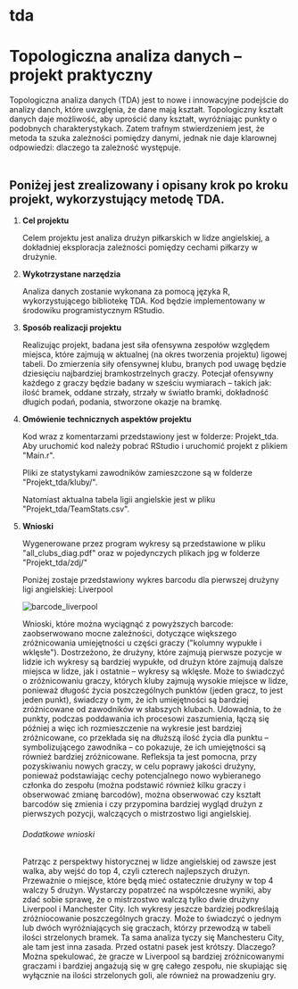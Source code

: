 # tda
<h1><b>Topologiczna analiza danych</b> – projekt praktyczny</h1>

Topologiczna analiza danych (TDA) jest to nowe i innowacyjne podejście do analizy danch, które uwzglęnia, że dane mają kształt. Topologiczny kształt danych daje możliwość, aby uprościć dany kształt, wyróżniając punkty o podobnych charakterystykach. Zatem trafnym stwierdzeniem jest, że metoda ta szuka zależności pomiędzy danymi, jednak nie daje klarownej odpowiedzi: dlaczego ta zależność występuje.    
<br>
<h2>Poniżej jest zrealizowany i opisany krok po kroku projekt, wykorzystujący metodę TDA.</h2>
<ol>
  
  <!-- 1 -->
  
  <li><b>Cel projektu</b></li>
<p>Celem projektu jest analiza drużyn piłkarskich w lidze angielskiej, a dokładniej eksploracja zależności pomiędzy cechami piłkarzy w drużynie.</p>

  <!-- 2 -->
  

<li><b>Wykotrzystane narzędzia</b></li>
  <p>Analiza danych zostanie wykonana za pomocą języka R, wykorzystującego bibliotekę TDA. Kod będzie implementowany w środowiku programistycznym RStudio.</p>
  
   <!-- 3 -->
  

<li><b>Sposób realizacji projektu</b></li>
  <p>Realizując projekt, badana jest siła ofensywna zespołów względem miejsca, które zajmują w aktualnej (na okres tworzenia projektu) ligowej tabeli. Do zmierzenia siły ofensywnej klubu, branych pod uwagę będzie dziesięciu najbardziej bramkostrzelnych graczy. Potecjał ofensywny każdego z graczy będzie badany w sześciu wymiarach – takich jak: ilość bramek, oddane strzały, strzały w światło bramki, dokładność długich podań, podania, stworzone okazje na bramkę. 
 </p>


   <!-- 4 -->
<li><b>Omówienie technicznych aspektów projektu</b></li>

<p>Kod wraz z komentarzami przedstawiony jest w folderze: Projekt_tda. Aby uruchomić kod należy pobrać RStudio i uruchomić projekt z plikiem "Main.r".</p>

<p>Pliki ze statystykami zawodników zamieszczone są w folderze "Projekt_tda/kluby/".</p>

<p>Natomiast aktualna tabela ligii angielskie jest w pliku "Projekt_tda/TeamStats.csv".</p>


   <!-- 5 -->
<li><b>Wnioski</b></li>
<p>Wygenerowane przez program wykresy są przedstawione w pliku "all_clubs_diag.pdf" oraz w pojedynczych plikach jpg w folderze "Projekt_tda/zdj/"</p>
<p>Poniżej zostaje przedstawiony wykres barcodu dla pierwszej drużyny ligi angielskiej: Liverpool</p>
<img src="tda/Projekt_tda/zdj/1.jpeg" alt="barcode_liverpool">

<p>Wnioski, które można wyciągnąć z powyższych barcode: zaobserwowano mocne zależności, dotyczące większego zróżnicowania umiejętności u części graczy ("kolumny wypukłe i wklęsłe").  Dostrzeżono, że drużyny, które zajmują pierwsze pozycje w lidzie ich wykresy są bardziej wypukłe, od drużyn które zajmują dalsze miejsca w lidze, jak i ostatnie – wykresy są wklęsłe. Może to świadczyć o zróżnicowaniu graczy, których kluby zajmują wysokie miejsce w lidze, ponieważ długość życia poszczególnych punktów (jeden gracz, to jest jeden punkt), świadczy o tym, że ich umiejętności są bardziej zróżnicowane od zawodników w słabszych klubach. Udowadnia, to że punkty, podczas poddawania ich procesowi zaszumienia, łączą się później a więc ich rozmieszczenie na wykresie jest bardziej zróżnicowane, co przekłada się na dłuższą ilość życia dla punktu – symbolizującego zawodnika – co pokazuje, że ich umiejętności są również bardziej zróżnicowane. 
Refleksja ta jest pomocna, przy pozyskiwaniu nowych graczy, w celu poprawy jakości drużyny, ponieważ podstawiając cechy potencjalnego nowo wybieranego członka do zespołu (można podstawić również kilku graczy i obserwować zmianę barcodów), można obserwować czy kształt barcodów się zmienia i czy przypomina bardziej wygląd drużyn z pierwszych pozycji, walczących o mistrzostwo ligi angielskiej. 
</p>

<h6>Dodatkowe wnioski</h6>
<p>Patrząc z perspektwy historycznej w lidze angielskiej od zawsze jest walka, aby wejść do top 4, czyli czterech najlepszych drużyn. Przeważnie o miejsce, które będą mieć ostatecznie drużyny w top 4 walczy 5 drużyn. Wystarczy popatrzeć na współczesne wyniki, aby zdać sobie sprawę, że o mistrzostwo walczą tylko dwie drużyny Liverpool i Manchester City. Ich wykresy jeszcze bardziej podkreślają zróżniocowanie poszczególnych graczy. Może to świadczyć o jednym lub dwóch wyróżniających się graczach, którzy przewodzą w tabeli ilości strzelonych bramek. Ta sama analiza tyczy się Manchesteru City, ale tam jest inna zasada. Przed ostatni pasek jest krótszy. Dlaczego? Można spekulować, że gracze w Liverpool są bardziej zróżnicowanymi graczami i bardziej angażują się w grę całego zespołu, nie skupiając się wyłącznie na ilości strzelonych goli, ale również na prowadzeniu gry.</p>
</ol>
